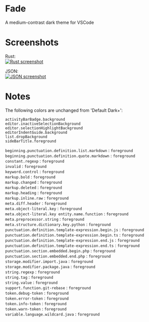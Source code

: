 # Fade
A medium-contrast dark theme for VSCode

# Screenshots
Rust:  
[![Rust screenshot](https://raw.githubusercontent.com/dodheim/fade-theme/master/rust-sm.png)](https://raw.githubusercontent.com/dodheim/fade-theme/master/rust-lg.png)

JSON:  
[![JSON screenshot](https://raw.githubusercontent.com/dodheim/fade-theme/master/json-sm.png)](https://raw.githubusercontent.com/dodheim/fade-theme/master/json-lg.png)

# Notes
The following colors are unchanged from 'Default Dark+':

`activityBarBadge.background`  
`editor.inactiveSelectionBackground`  
`editor.selectionHighlightBackground`  
`editorIndentGuide.background`  
`list.dropBackground`  
`sideBarTitle.foreground`

`beginning.punctuation.definition.list.markdown` : `foreground`  
`beginning.punctuation.definition.quote.markdown` : `foreground`  
`constant.regexp` : `foreground`  
`invalid` : `foreground`  
`keyword.control` : `foreground`  
`markup.bold` : `foreground`  
`markup.changed` : `foreground`  
`markup.deleted` : `foreground`  
`markup.heading` : `foreground`  
`markup.inline.raw` : `foreground`  
`meta.diff.header` : `foreground`  
`meta.object-literal.key` : `foreground`  
`meta.object-literal.key entity.name.function` : `foreground`  
`meta.preprocessor.string` : `foreground`  
`meta.structure.dictionary.key.python` : `foreground`  
`punctuation.definition.template-expression.begin.js` : `foreground`  
`punctuation.definition.template-expression.begin.ts` : `foreground`  
`punctuation.definition.template-expression.end.js` : `foreground`  
`punctuation.definition.template-expression.end.ts` : `foreground`  
`punctuation.section.embedded.begin.php` : `foreground`  
`punctuation.section.embedded.end.php` : `foreground`  
`storage.modifier.import.java` : `foreground`  
`storage.modifier.package.java` : `foreground`  
`string.regexp` : `foreground`  
`string.tag` : `foreground`  
`string.value` : `foreground`  
`support.function.git-rebase` : `foreground`  
`token.debug-token` : `foreground`  
`token.error-token` : `foreground`  
`token.info-token` : `foreground`  
`token.warn-token` : `foreground`  
`variable.language.wildcard.java` : `foreground`
